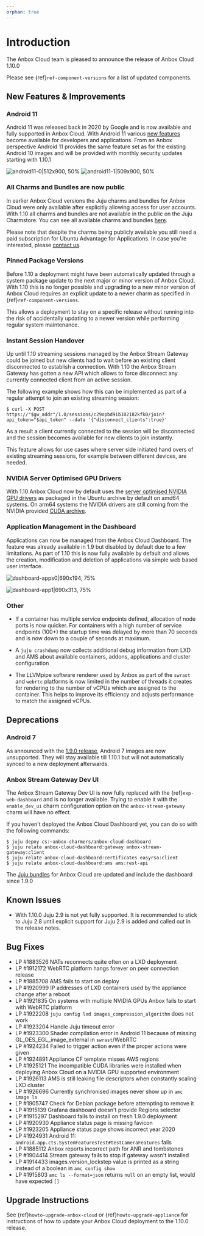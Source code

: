 ```yaml
---
orphan: true
---
```

# Introduction

The Anbox Cloud team is pleased to announce the release of Anbox Cloud 1.10.0

Please see {ref}`ref-component-versions` for a list of updated components.

## New Features & Improvements

### Android 11

Android 11 was released back in 2020 by Google and is now available and fully supported in Anbox Cloud. With Android 11 various [new features](https://developer.android.com/about/versions/11/features) become available for developers and applications. From an Anbox perspective Android 11 provides the same feature set as for the existing Android 10 images and will be provided with monthly security updates starting with 1.10.1

![android11-0|512x900, 50%](https://ubuntucommunity.s3.dualstack.us-east-2.amazonaws.com/optimized/2X/7/7ad9bef6ebfe034151122485a3641fe7fcbf6ffe_2_256x450.jpeg)    ![android11-1|509x900, 50%](https://ubuntucommunity.s3.dualstack.us-east-2.amazonaws.com/optimized/2X/8/833a0228539e987a5a89ebc0ea6ba010f388d43d_2_254x450.jpeg) 

### All Charms and Bundles are now public

In earlier Anbox Cloud versions the Juju charms and bundles for Anbox Cloud were only available after explicitly allowing access for user accounts. With 1.10 all charms and bundles are not available in the public on the Juju Charmstore. You can see all available charms and bundles [here](https://charmhub.io/?q=anbox+cloud).

Please note that despite the charms being publicly available you still need a paid subscription for Ubuntu Advantage for Applications. In case you're interested, please [contact us](https://anbox-cloud.io/contact-us).

### Pinned Package Versions

Before 1.10 a deployment might have been automatically updated through a system package update to the next major or minor version of Anbox Cloud. With 1.10 this is no longer possible and upgrading to a new minor version of Anbox Cloud requires an explicit update to a newer charm as specified in {ref}`ref-component-versions`.

This allows a deployment to stay on a specific release without running into the risk of accidentally updating to a newer version while performing regular system maintenance.

### Instant Session Handover

Up until 1.10 streaming sessions managed by the Anbox Stream Gateway could be joined but new clients had to wait before an existing client disconnected to establish a connection. With 1.10 the Anbox Stream Gateway has gotten a new API which allows to force disconnect any currently connected client from an active session.

The following example shows how this can be implemented as part of a regular attempt to join an existing streaming session:

    $ curl -X POST https://"$gw_addr"/1.0/sessions/c29opbd9ib102182kfk0/join?api_token="$api_token" --data '{"disconnect_clients":true}'

As a result a client currently connected to the session will be disconnected and the session becomes available for new clients to join instantly.

This feature allows for use cases where server side initiated hand overs of existing streaming sessions, for example between different devices, are needed.

### NVIDIA Server Optimised GPU Drivers

With 1.10 Anbox Cloud now by default uses the [server optimised NVIDIA GPU drivers](https://launchpad.net/ubuntu/+source/nvidia-graphics-drivers-460-server) as packaged in the Ubuntu archive by default on amd64 systems. On arm64 systems the NVIDIA drivers are still coming from the NVIDIA provided [CUDA archive](https://developer.nvidia.com/cuda-downloads).

### Application Management in the Dashboard

Applications can now be managed from the Anbox Cloud Dashboard. The feature was already available in 1.9 but disabled by default due to a few limitations. As part of 1.10 this is now fully available by default and allows the creation, modification and deletion of applications via simple web based user interface.

![dashboard-apps0|690x194, 75%](https://ubuntucommunity.s3.dualstack.us-east-2.amazonaws.com/optimized/2X/2/2848f7d4823cd0e51dba22fbdbb4c9d80f196dda_2_517x145.png) 

![dashboard-app1|690x313, 75%](https://ubuntucommunity.s3.dualstack.us-east-2.amazonaws.com/optimized/2X/2/28fc1be61dd71a1016a48297d8a6730a5f3685fd_2_517x234.png) 

### Other

* If a container has multiple service endpoints defined, allocation of node ports is now quicker. For containers with a high number of service endpoints (100+) the startup time was delayed by more than 70 seconds and is now down to a couple of seconds at maximum.

* A `juju crashdump` now collects additional debug information from LXD and AMS about available containers, addons, applications and cluster configuration

* The LLVMpipe software renderer used by Anbox as part of the `swrast` and `webrtc` platforms is now limited in the number of threads it creates for rendering to the number of vCPUs which are assigned to the container. This helps to improve its efficiency and adjusts performance to match the assigned vCPUs.

## Deprecations

### Android 7

As announced with the [1.9.0 release](1.9.0.md), Android 7 images are now unsupported. They will stay available till 1.10.1 but will not automatically synced to a new deployment afterwards.

### Anbox Stream Gateway Dev UI

The Anbox Stream Gateway Dev UI is now fully replaced with the {ref}`exp-web-dashboard` and is no longer available. Trying to enable it with the `enable_dev_ui` charm configuration option on the `anbox-stream-gateway` charm will have no effect.

If you haven't deployed the Anbox Cloud Dashboard yet, you can do so with the following commands:

    $ juju depoy cs:~anbox-charmers/anbox-cloud-dashboard
    $ juju relate anbox-cloud-dashboard:gateway anbox-stream-gateway:client
    $ juju relate anbox-cloud-dashboard:certificates easyrsa:client
    $ juju relate anbox-cloud-dashboard:ams ams:rest-api

The [Juju bundles](https://charmhub.io/?q=anbox+cloud+bundles) for Anbox Cloud are updated and include the dashboard since 1.9.0

## Known Issues

* With 1.10.0 Juju 2.9 is not yet fully supported. It is recommended to stick to Juju 2.8 until explicit support for Juju 2.9 is added and called out in the release notes.

## Bug Fixes

* LP #1883526 NATs reconnects quite often on a LXD deployment
* LP #1912172 WebRTC platform hangs forever on peer connection release
* LP #1885708 AMS fails to start on deploy
* LP #1920999 IP addresses of LXD containers used by the appliance change after a reboot
* LP #1921835 On systems with multiple NVIDIA GPUs Anbox fails to start with WebRTC platform
* LP #1922208 `juju config lxd images_compression_algorithm` does not work
* LP #1923204 Handle Juju timeout error
* LP #1923300 Shader compilation error in Android 11 because of missing GL_OES_EGL_image_external in `swrast`/WebRTC
* LP #1924234 Failed to trigger action even if the proper actions were given
* LP #1924891 Appliance CF template misses AWS regions
* LP #1925121 The incompatible CUDA libraries were installed when deploying Anbox Cloud on a NVIDIA GPU supported environment
* LP #1926113 AMS is still leaking file descriptors when constantly scaling LXD cluster
* LP #1926696 Currently synchronised images never show up in `amc image ls`
* LP #1905747 Check for Debian package before attempting to remove it
* LP #1915139 Grafana dashboard doesn't provide Regions selector
* LP #1915297 Dashboard fails to install on fresh 1.9.0 deployment
* LP #1920930 Appliance status page is missing favicon
* LP #1923205 Appliance status page shows incorrect year 2020
* LP #1924931 Android 11: `android.app.cts.SystemFeaturesTest#testCameraFeatures` fails
* LP #1885112 Anbox reports incorrect path for ANR and tombstones
* LP #1904414 Stream gateway fails to stop if gateway wasn't installed
* LP #1914433 images.version_lockstep value is printed as a string instead of a boolean in `amc config show`
* LP #1915803 `amc ls --format=json` returns `null` on an empty list, would have expected `[]`

## Upgrade Instructions

See {ref}`howto-upgrade-anbox-cloud` or {ref}`howto-upgrade-appliance` for instructions of how to update your Anbox Cloud deployment to the 1.10.0 release.